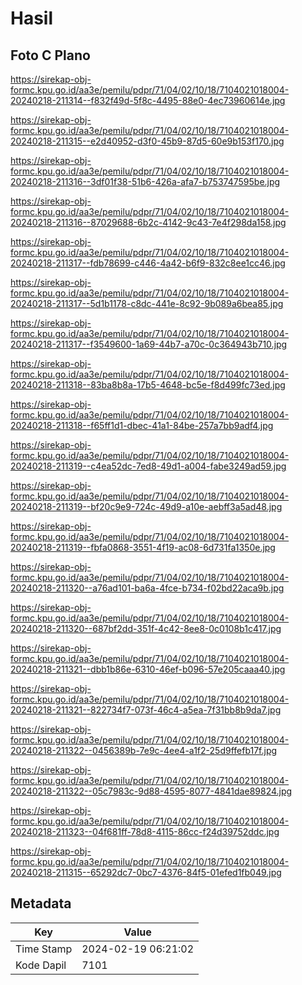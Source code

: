 # Hasil

## Foto C Plano

https://sirekap-obj-formc.kpu.go.id/aa3e/pemilu/pdpr/71/04/02/10/18/7104021018004-20240218-211314--f832f49d-5f8c-4495-88e0-4ec73960614e.jpg

https://sirekap-obj-formc.kpu.go.id/aa3e/pemilu/pdpr/71/04/02/10/18/7104021018004-20240218-211315--e2d40952-d3f0-45b9-87d5-60e9b153f170.jpg

https://sirekap-obj-formc.kpu.go.id/aa3e/pemilu/pdpr/71/04/02/10/18/7104021018004-20240218-211316--3df01f38-51b6-426a-afa7-b753747595be.jpg

https://sirekap-obj-formc.kpu.go.id/aa3e/pemilu/pdpr/71/04/02/10/18/7104021018004-20240218-211316--87029688-6b2c-4142-9c43-7e4f298da158.jpg

https://sirekap-obj-formc.kpu.go.id/aa3e/pemilu/pdpr/71/04/02/10/18/7104021018004-20240218-211317--fdb78699-c446-4a42-b6f9-832c8ee1cc46.jpg

https://sirekap-obj-formc.kpu.go.id/aa3e/pemilu/pdpr/71/04/02/10/18/7104021018004-20240218-211317--5d1b1178-c8dc-441e-8c92-9b089a6bea85.jpg

https://sirekap-obj-formc.kpu.go.id/aa3e/pemilu/pdpr/71/04/02/10/18/7104021018004-20240218-211317--f3549600-1a69-44b7-a70c-0c364943b710.jpg

https://sirekap-obj-formc.kpu.go.id/aa3e/pemilu/pdpr/71/04/02/10/18/7104021018004-20240218-211318--83ba8b8a-17b5-4648-bc5e-f8d499fc73ed.jpg

https://sirekap-obj-formc.kpu.go.id/aa3e/pemilu/pdpr/71/04/02/10/18/7104021018004-20240218-211318--f65ff1d1-dbec-41a1-84be-257a7bb9adf4.jpg

https://sirekap-obj-formc.kpu.go.id/aa3e/pemilu/pdpr/71/04/02/10/18/7104021018004-20240218-211319--c4ea52dc-7ed8-49d1-a004-fabe3249ad59.jpg

https://sirekap-obj-formc.kpu.go.id/aa3e/pemilu/pdpr/71/04/02/10/18/7104021018004-20240218-211319--bf20c9e9-724c-49d9-a10e-aebff3a5ad48.jpg

https://sirekap-obj-formc.kpu.go.id/aa3e/pemilu/pdpr/71/04/02/10/18/7104021018004-20240218-211319--fbfa0868-3551-4f19-ac08-6d731fa1350e.jpg

https://sirekap-obj-formc.kpu.go.id/aa3e/pemilu/pdpr/71/04/02/10/18/7104021018004-20240218-211320--a76ad101-ba6a-4fce-b734-f02bd22aca9b.jpg

https://sirekap-obj-formc.kpu.go.id/aa3e/pemilu/pdpr/71/04/02/10/18/7104021018004-20240218-211320--687bf2dd-351f-4c42-8ee8-0c0108b1c417.jpg

https://sirekap-obj-formc.kpu.go.id/aa3e/pemilu/pdpr/71/04/02/10/18/7104021018004-20240218-211321--dbb1b86e-6310-46ef-b096-57e205caaa40.jpg

https://sirekap-obj-formc.kpu.go.id/aa3e/pemilu/pdpr/71/04/02/10/18/7104021018004-20240218-211321--822734f7-073f-46c4-a5ea-7f31bb8b9da7.jpg

https://sirekap-obj-formc.kpu.go.id/aa3e/pemilu/pdpr/71/04/02/10/18/7104021018004-20240218-211322--0456389b-7e9c-4ee4-a1f2-25d9ffefb17f.jpg

https://sirekap-obj-formc.kpu.go.id/aa3e/pemilu/pdpr/71/04/02/10/18/7104021018004-20240218-211322--05c7983c-9d88-4595-8077-4841dae89824.jpg

https://sirekap-obj-formc.kpu.go.id/aa3e/pemilu/pdpr/71/04/02/10/18/7104021018004-20240218-211323--04f681ff-78d8-4115-86cc-f24d39752ddc.jpg

https://sirekap-obj-formc.kpu.go.id/aa3e/pemilu/pdpr/71/04/02/10/18/7104021018004-20240218-211315--65292dc7-0bc7-4376-84f5-01efed1fb049.jpg


## Metadata

| Key        | Value               |
| ---------- | ------------------- |
| Time Stamp | 2024-02-19 06:21:02 |
| Kode Dapil | 7101                |



